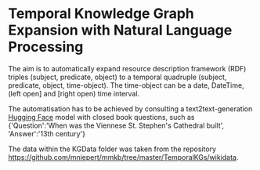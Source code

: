 # Temporal Knowledge Graph Expansion with Natural Language Processing

The aim is to automatically expand resource description framework (RDF) triples (subject, predicate, object) to a temporal quadruple (subject, predicate, object, time-object). The time-object can be a date, DateTime, (left open] and [right open) time interval.

The automatisation has to be achieved by consulting a text2text-generation [Hugging Face](https://huggingface.co/) model with closed book questions, such as {'Question':'When was the Viennese St. Stephen's Cathedral built', 'Answer':'13th century'}

The data within the KGData folder was taken from the repository https://github.com/mniepert/mmkb/tree/master/TemporalKGs/wikidata.
